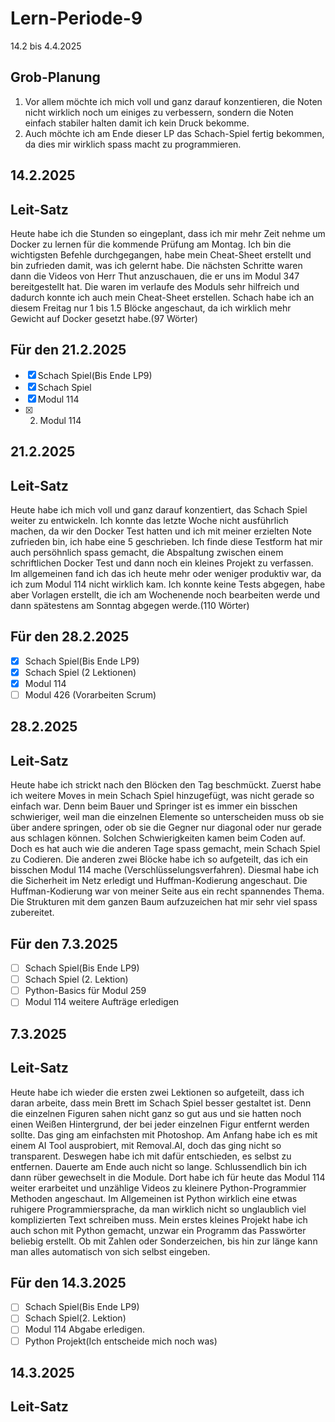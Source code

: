 # Lern-Periode-9

14.2 bis 4.4.2025

## Grob-Planung

1. Vor allem möchte ich mich voll und ganz darauf konzentieren, die Noten nicht wirklich noch um einiges zu verbessern, sondern die Noten einfach stabiler halten damit ich kein Druck bekomme.
2. Auch möchte ich am Ende dieser LP das Schach-Spiel fertig bekommen, da dies mir wirklich spass macht zu programmieren. 

## 14.2.2025
## Leit-Satz

Heute habe ich die Stunden so eingeplant, dass ich mir mehr Zeit nehme um Docker zu lernen für die kommende Prüfung am Montag. Ich bin die wichtigsten Befehle durchgegangen, habe mein Cheat-Sheet erstellt und bin zufrieden damit, was ich gelernt habe. Die nächsten Schritte waren dann die Videos von Herr Thut anzuschauen, die er uns im Modul 347 bereitgestellt hat. Die waren im verlaufe des Moduls sehr hilfreich und dadurch konnte ich auch mein Cheat-Sheet erstellen. Schach habe ich an diesem Freitag nur 1 bis 1.5 Blöcke angeschaut, da ich wirklich mehr Gewicht auf Docker gesetzt habe.(97 Wörter)

## Für den 21.2.2025

- [x] Schach Spiel(Bis Ende LP9)
- [x] Schach Spiel
- [x] Modul 114
- [x] 2. Modul 114

## 21.2.2025
## Leit-Satz

Heute habe ich mich voll und ganz darauf konzentiert, das Schach Spiel weiter zu entwickeln. Ich konnte das letzte Woche nicht ausführlich machen, da wir den Docker Test hatten und ich mit meiner erzielten Note zufrieden bin, ich habe eine 5 geschrieben. Ich finde diese Testform hat mir auch persöhnlich spass gemacht, die Abspaltung zwischen einem schriftlichen Docker Test und dann noch ein kleines Projekt zu verfassen. Im allgemeinen fand ich das ich heute mehr oder weniger produktiv war, da ich zum Modul 114 nicht wirklich kam. Ich konnte keine Tests abgegen, habe aber Vorlagen erstellt, die ich am Wochenende noch bearbeiten werde und dann spätestens am Sonntag abgegen werde.(110 Wörter)


## Für den 28.2.2025

- [X] Schach Spiel(Bis Ende LP9) 
- [X] Schach Spiel (2 Lektionen)
- [X] Modul 114
- [ ] Modul 426 (Vorarbeiten Scrum)

## 28.2.2025
## Leit-Satz

Heute habe ich strickt nach den Blöcken den Tag beschmückt. Zuerst habe ich weitere Moves in mein Schach Spiel hinzugefügt, was nicht gerade so einfach war. Denn beim Bauer und Springer ist es immer ein bisschen schwieriger, weil man die einzelnen Elemente so unterscheiden muss ob sie über andere springen, oder ob sie die Gegner nur diagonal oder nur gerade aus schlagen können. Solchen Schwierigkeiten kamen beim Coden auf. Doch es hat auch wie die anderen Tage spass gemacht, mein Schach Spiel zu Codieren. Die anderen zwei Blöcke habe ich so aufgeteilt, das ich ein bisschen Modul 114 mache (Verschlüsselungsverfahren). Diesmal habe ich die Sicherheit im Netz erledigt und Huffman-Kodierung angeschaut. Die Huffman-Kodierung war von meiner Seite aus ein recht spannendes Thema. Die Strukturen mit dem ganzen Baum aufzuzeichen hat mir sehr viel spass zubereitet. 

## Für den 7.3.2025

- [ ] Schach Spiel(Bis Ende LP9)
- [ ] Schach Spiel (2. Lektion)
- [ ] Python-Basics für Modul 259
- [ ] Modul 114 weitere Aufträge erledigen

## 7.3.2025
## Leit-Satz

Heute habe ich wieder die ersten zwei Lektionen so aufgeteilt, dass ich daran arbeite, dass mein Brett im Schach Spiel besser gestaltet ist. Denn die einzelnen Figuren sahen nicht ganz so gut aus und sie hatten noch einen Weißen Hintergrund, der bei jeder einzelnen Figur entfernt werden sollte. Das ging am einfachsten mit Photoshop. Am Anfang habe ich es mit einem AI Tool ausprobiert, mit Removal.AI, doch das ging nicht so transparent. Deswegen habe ich mit dafür entschieden, es selbst zu entfernen. Dauerte am Ende auch nicht so lange. Schlussendlich bin ich dann rüber gewechselt in die Module. Dort habe ich für heute das Modul 114 weiter erarbeitet und unzählige Videos zu kleinere Python-Programmier Methoden angeschaut. Im Allgemeinen ist Python wirklich eine etwas ruhigere Programmiersprache, da man wirklich nicht so unglaublich viel komplizierten Text schreiben muss. Mein erstes kleines Projekt habe ich auch schon mit Python gemacht, unzwar ein Programm das Passwörter beliebig erstellt. Ob mit Zahlen oder Sonderzeichen, bis hin zur länge kann man alles automatisch von sich selbst eingeben.

## Für den 14.3.2025

- [ ] Schach Spiel(Bis Ende LP9)
- [ ] Schach Spiel(2. Lektion)
- [ ] Modul 114 Abgabe erledigen.
- [ ] Python Projekt(Ich entscheide mich noch was)

## 14.3.2025
## Leit-Satz





